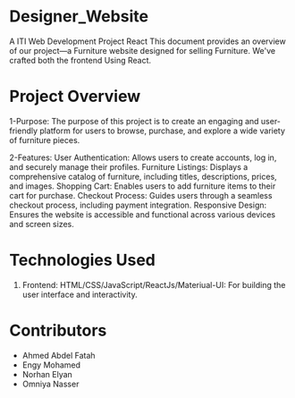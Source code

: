 # Designer_Website
A ITI Web Development Project React
This document provides an overview of our project—a Furniture website designed for selling Furniture. We've crafted both the frontend Using React.

# Project Overview
1-Purpose:
The purpose of this project is to create an engaging and user-friendly platform for users to browse, purchase, and explore a wide variety of furniture pieces.

2-Features:
User Authentication: Allows users to create accounts, log in, and securely manage their profiles.
Furniture Listings: Displays a comprehensive catalog of furniture, including titles, descriptions, prices, and images.
Shopping Cart: Enables users to add furniture items to their cart for purchase.
Checkout Process: Guides users through a seamless checkout process, including payment integration.
Responsive Design: Ensures the website is accessible and functional across various devices and screen sizes.
  
# Technologies Used
1. Frontend:
 HTML/CSS/JavaScript/ReactJs/Materiual-UI: For building the user interface and interactivity.


# Contributors
- Ahmed Abdel Fatah
- Engy Mohamed
- Norhan Elyan
- Omniya Nasser



